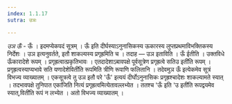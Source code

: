 ```yaml
---
index: 1.1.17
sutra: उञः

---
```

_उञ ऊँ_ - ऊँ । इदमप्येकपदं सूत्रम् । ऊँ इति दीर्घस्याऽनुनासिकस्य ऊकारस्य लुप्तप्रथमाविभक्तिकस्य निर्देशः । उञ इत्यनुवर्तते, इतौ शाकल्यस्य प्रगृह्रमिति च । तदाह — उञ इताविति । ऊँ ईतीति । उक्तविधे ऊँकारादेशे रूपम् । प्रगृह्रत्वात्प्रकृतिभावः । एतदादेशाऽबावपक्षे पूर्वसूत्रेण प्रगृह्रत्वे सतिउ इती॑ति रूपम् । प्रगृह्रत्वस्याप्यभावे सति यणादेशेविती॑ति रूपमिति त्रीणि रूपाणि फलितानि । तदेवमुञ ऊँ इत्येकमेव सूत्रं विभज्य व्याख्यातम् । एकसूत्रत्वे तु उञ इतौ परे 'ऊँ' इत्ययं दीर्घोऽनुनासिकः प्रगृह्रश्चादेशः शाकल्यामते स्यात् । तदभावपक्षे तुनिपात एका॑जिति नित्यं प्रगृह्रत्वमित्येतावल्लभ्येत । ततश्च 'ऊँ इति 'उ इती॑ति रूपद्वयमेव स्यात्,विती॑ति रूपं न लभ्येत । अतो विभज्य व्याख्यातम् । 